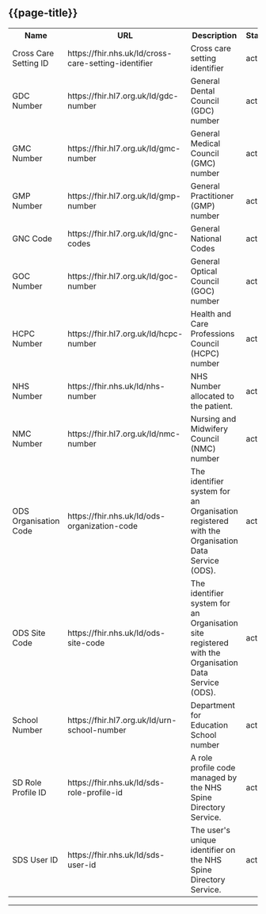 ## {{page-title}}

<table class="assets">
<tr>
<th width="20%">Name</th>
<th width="40%">URL</th>
<th width="35">Description</th>
<th width="5%">Status</th>
</tr>

<tr>
<td>Cross Care Setting ID</td>
<td>https://fhir.nhs.uk/Id/cross-care-setting-identifier</td>
<td>Cross care setting identifier</td>
<td>active</td>
</tr>


<tr>
<td>GDC Number</td>
<td>https://fhir.hl7.org.uk/Id/gdc-number</td>
<td>General Dental Council (GDC) number</td>
<td>active</td>
</tr>


<tr>
<td>GMC Number</td>
<td>https://fhir.hl7.org.uk/Id/gmc-number</td>
<td>General Medical Council (GMC) number</td>
<td>active</td>
</tr>


<tr>
<td>GMP Number</td>
<td>https://fhir.hl7.org.uk/Id/gmp-number</td>
<td>General Practitioner (GMP) number</td>
<td>active</td>
</tr>	

<tr>
<td>GNC Code</td>
<td>https://fhir.hl7.org.uk/Id/gnc-codes</td>
<td>General National Codes</td>
<td>active</td>
</tr>	

<tr>
<td>GOC Number</td>
<td>https://fhir.hl7.org.uk/Id/goc-number</td>
<td>General Optical Council (GOC) number</td>
<td>active</td>
</tr>

<tr>
<td>HCPC Number</td>
<td>https://fhir.hl7.org.uk/Id/hcpc-number</td>
<td>Health and Care Professions Council (HCPC) number</td>
<td>active</td>
</tr>	


</tr>
<tr>
<td>NHS Number</td>
<td>https://fhir.nhs.uk/Id/nhs-number</td>
<td>NHS Number allocated to the patient.</td>
<td>active</td>
</tr>

<tr>
<td>NMC Number</td>
<td>https://fhir.hl7.org.uk/Id/nmc-number</td>
<td>Nursing and Midwifery Council (NMC) number</td>
<td>active</td>
</tr>

<tr>
<td>ODS Organisation Code</td>
<td>https://fhir.nhs.uk/Id/ods-organization-code</td>
<td>The identifier system for an Organisation registered with the Organisation Data Service (ODS).</td>
<td>active</td>
</tr>

<tr>
<td>ODS Site Code</td>
<td>https://fhir.nhs.uk/Id/ods-site-code</td>
<td>The identifier system for an Organisation site registered with the Organisation Data Service (ODS).</td>
<td>active</td>
</tr>

<tr>
<td>School Number</td>
<td>https://fhir.hl7.org.uk/Id/urn-school-number</td>
<td>Department for Education School number</td>
<td>active</td>
</tr>	

<tr>
<td>SD Role Profile ID</td>
<td>https://fhir.nhs.uk/Id/sds-role-profile-id</td>
<td>A role profile code managed by the NHS Spine Directory Service.</td>
<td>active</td>
</tr>

<tr>
<td>SDS User ID</td>
<td>https://fhir.nhs.uk/Id/sds-user-id</td>
<td>The user's unique identifier on the NHS Spine Directory Service.</td>
<td>active</td>
</tr>


</table>


---